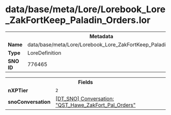<h1>data/base/meta/Lore/Lorebook_Lore_ZakFortKeep_Paladin_Orders.lor</h1><table><tr><th colspan="100%">Metadata</th></tr><tr><td><b>Name</b></td><td>data/base/meta/Lore/Lorebook_Lore_ZakFortKeep_Paladin_Orders.lor</td></tr><tr><td><b>Type</b></td><td>LoreDefinition</td></tr><tr><td><b>SNO ID</b></td><td>776465</td></tr></table>

<table><tr><th colspan="100%">Fields</th></tr><tr><td><b>nXPTier</b></td><td><code>2</code></td></tr><tr><td><b>snoConversation</b></td><td><a href="..\Conversation\QST_Hawe_ZakFort_Pal_Orders.cnv">[DT_SNO] Conversation: "QST_Hawe_ZakFort_Pal_Orders"</a></td></tr></table>

